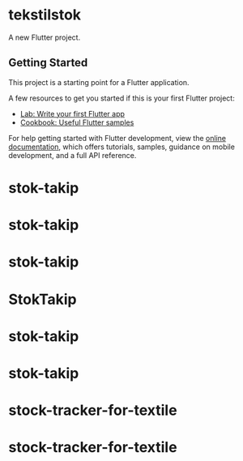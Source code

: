 # tekstilstok

A new Flutter project.

## Getting Started

This project is a starting point for a Flutter application.

A few resources to get you started if this is your first Flutter project:

- [Lab: Write your first Flutter app](https://docs.flutter.dev/get-started/codelab)
- [Cookbook: Useful Flutter samples](https://docs.flutter.dev/cookbook)

For help getting started with Flutter development, view the
[online documentation](https://docs.flutter.dev/), which offers tutorials,
samples, guidance on mobile development, and a full API reference.
# stok-takip
# stok-takip
# stok-takip
# StokTakip
# stok-takip
# stok-takip
# stock-tracker-for-textile
# stock-tracker-for-textile
